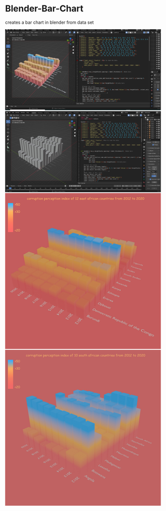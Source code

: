 # Blender-Bar-Chart
creates a bar chart in blender from data set 

![alt text](https://github.com/miano-kamuru/Blender-Bar-Chart/blob/main/screen_shot_2.jpg?raw=true)
![alt text](https://github.com/miano-kamuru/Blender-Bar-Chart/blob/main/screen_shot_1.jpg?raw=true)
![alt text](https://github.com/miano-kamuru/Blender-Bar-Chart/blob/main/CPI_EA.jpg?raw=true)
![alt text](https://github.com/miano-kamuru/Blender-Bar-Chart/blob/main/CPI_SA.jpg?raw=true)

